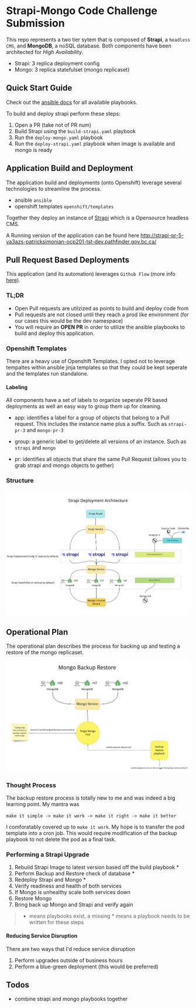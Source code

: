 # Strapi-Mongo Code Challenge Submission

This repo represents a two tier sytem that is composed of __Strapi__, a `headless CMS`, and __MongoDB__, a noSQL database. Both components have been architected for _High Availability_. 

- Strapi: 3 replica deployment config
- Mongo: 3 replica statefulset (mongo replicaset)


## Quick Start Guide
Check out the [ansible docs](ansible/README.md) for all available playbooks. 

To build and deploy strapi perform these steps:

1. Open a PR (take not of PR num)
2. Build Strapi using the `build-strapi.yaml` playbook
3. Run the `deploy-mongo.yaml` playbook
4. Run the `deploy-strapi.yaml` playbook when image is available and mongo is ready

## Application Build and Deployment

The application build and deployments (onto Openshift) leverage several technologies to streamline the process.

- ansible `ansible`
- openshift templates `openshift/templates`

Together they deploy an instance of [Strapi](https://strapi.io) which is a Opensource headless CMS. 

A Running version of the application can be found here http://strapi-pr-5-va3azs-patricksimonian-ocp201-tst-dev.pathfinder.gov.bc.ca/


## Pull Request Based Deployments

This application (and its automation) leverages `Github Flow`  (more info [here](https://guides.github.com/introduction/flow/)). 

### TL;DR

- Open Pull requests are utilzized as points to build and deploy code from
- Pull requests are not closed until they reach a prod like environment (for our cases this would be the dev namespace)
- You will require an __OPEN PR__ in order to utilize the ansible playbooks to build and deploy this application.


### Openshift Templates

There are a heavy use of Openshift Templates. I opted not to leverage tempaltes within ansible jinja templates so that they could be kept seperate and the templates run standalone. 


#### Labeling

All components have a set of labels to organize seperate PR based deployments as well an easy way to group them up for cleaning. 

- app: identifies a label for a group of objects that belong to a Pull request. This includes the instance name plus a suffix. Such as `strapi-pr-3` and `mongo-pr-3`

- group: a generic label to get/delete all versions of an instance. Such as `strapi` and `mongo`

- pr: identifies all objects that share the same Pull Request (allows you to grab strapi and mongo objects to gether)


### Structure

![architecture](docs/architecture.png)


## Operational Plan

The operational plan describes the process for backing up and testing a restore of the mongo replicaset. 

![backup](docs/backup.png)


### Thought Process

The backup restore process is totally new to me and was indeed a big learning point. My mantra was

`make it simple -> make it work -> make it right -> make it better`

I comforatably covered up to `make it work`. My hope is to transfer the pod template into a cron job. This would require modification of the backup playbook to not delete the pod as a final task. 



### Performing a Strapi Upgrade

1. Rebuild Strapi Image to latest version based off the build playbook *
2. Perform Backup and Restore check of database *
3. Redeploy Strapi and Mongo *
4. Verify readiness and health of both services
5. If Mongo is unhealthy scale both services down
6. Restore Mongo
7. Bring back up Mongo and Strapi and verify again

> *  means playbooks exist, a missing * means a playbook needs to be written for these steps

#### Reducing Service Disruption

There are two ways that I'd reduce service disruption

1. Perform upgrades outside of business hours
2. Perform a blue-green deployment (this would be preferred)




## Todos

- combine strapi and mongo playbooks together
